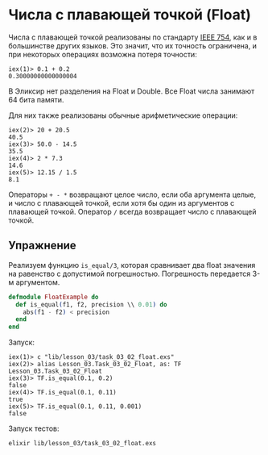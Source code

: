 # Числа с плавающей точкой (Float)

Числа с плавающей точкой реализованы по стандарту [IEEE 754](https://ru.wikipedia.org/wiki/IEEE_754-2008), как и в большинстве других языков. Это значит, что их точность ограничена, и при некоторых операциях возможна потеря точности:

```elixir-iex
iex(1)> 0.1 + 0.2
0.30000000000000004
```

В Эликсир нет разделения на Float и Double. Все Float числа занимают 64 бита памяти.

Для них также реализованы обычные арифметические операции:

```elixir-iex
iex(2)> 20 + 20.5
40.5
iex(3)> 50.0 - 14.5
35.5
iex(4)> 2 * 7.3
14.6
iex(5)> 12.15 / 1.5
8.1
```

Операторы `+ - *` возвращают целое число, если оба аргумента целые, и число с плавающей точкой, если хотя бы один из аргументов с плавающей точкой. Оператор `/` всегда возвращает число с плавающей точкой.


## Упражнение

Реализуем функцию `is_equal/3`, которая сравнивает два float значения на равенство с допустимой погрешностью. Погрешность передается 3-м аргументом.

```elixir
defmodule FloatExample do
  def is_equal(f1, f2, precision \\ 0.01) do
    abs(f1 - f2) < precision
  end
end
```

Запуск:
```
iex(1)> c "lib/lesson_03/task_03_02_float.exs"
iex(2)> alias Lesson_03.Task_03_02_Float, as: TF
Lesson_03.Task_03_02_Float
iex(3)> TF.is_equal(0.1, 0.2)
false
iex(4)> TF.is_equal(0.1, 0.11)
true
iex(5)> TF.is_equal(0.1, 0.11, 0.001)
false
```

Запуск тестов:
```
elixir lib/lesson_03/task_03_02_float.exs
```

